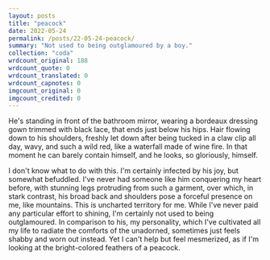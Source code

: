```yaml
---
layout: posts
title: "peacock"
date: 2022-05-24
permalink: /posts/22-05-24-peacock/
summary: "Not used to being outglamoured by a boy."
collection: "coda"
wrdcount_original: 188
wrdcount_quote: 0
wrdcount_translated: 0
wrdcount_capnotes: 0
imgcount_original: 0
imgcount_credited: 0
---
```

He's standing in front of the bathroom mirror, wearing a bordeaux dressing gown trimmed with black lace, that ends just below his hips. Hair flowing down to his shoulders, freshly let down after being tucked in a claw clip all day, wavy, and such a wild red, like a waterfall made of wine fire. In that moment he can barely contain himself, and he looks, so gloriously, himself.

I don't know what to do with this. I'm certainly infected by his joy, but somewhat befuddled. I've never had someone like him conquering my heart before, with stunning legs protruding from such a garment, over which, in stark contrast, his broad back and shoulders pose a forceful presence on me, like mountains. This is uncharted territory for me. While I've never paid any particular effort to shining, I'm certainly not used to being outglamoured. In comparison to his, my personality, which I've cultivated all my life to radiate the comforts of the unadorned, sometimes just feels shabby and worn out instead. Yet I can't help but feel mesmerized, as if I'm looking at the bright-colored feathers of a peacock.

